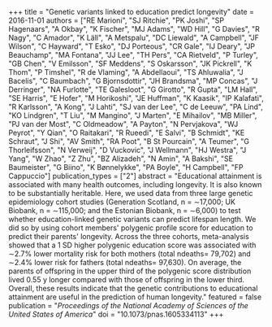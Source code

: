 +++
title = "Genetic variants linked to education predict longevity"
date = 2016-11-01
authors = ["RE Marioni", "SJ Ritchie", "PK Joshi", "SP Hagenaars", "A Okbay", "K Fischer", "MJ Adams", "WD Hill", "G Davies", "R Nagy", "C Amador", "K Läll", "A Metspalu", "DC Liewald", "A Campbell", "JF Wilson", "C Hayward", "T Esko", "DJ Porteous", "CR Gale", "IJ Deary", "JP Beauchamp", "MA Fontana", "JJ Lee", "TH Pers", "CA Rietveld", "P Turley", "GB Chen", "V Emilsson", "SF Meddens", "S Oskarsson", "JK Pickrell", "K Thom", "P Timshel", "R de Vlaming", "A Abdellaoui", "TS Ahluwalia", "J Bacelis", "C Baumbach", "G Bjornsdottir", "JH Brandsma", "MP Concas", "J Derringer", "NA Furlotte", "TE Galesloot", "G Girotto", "R Gupta", "LM Hall", "SE Harris", "E Hofer", "M Horikoshi", "JE Huffman", "K Kaasik", "IP Kalafati", "R Karlsson", "A Kong", "J Lahti", "SJ van der Lee", "C de Leeuw", "PA Lind", "KO Lindgren", "T Liu", "M Mangino", "J Marten", "E Mihailov", "MB Miller", "PJ van der Most", "C Oldmeadow", "A Payton", "N Pervjakova", "WJ Peyrot", "Y Qian", "O Raitakari", "R Rueedi", "E Salvi", "B Schmidt", "KE Schraut", "J Shi", "AV Smith", "RA Poot", "B St Pourcain", "A Teumer", "G Thorleifsson", "N Verweij", "D Vuckovic", "J Wellmann", "HJ Westra", "J Yang", "W Zhao", "Z Zhu", "BZ Alizadeh", "N Amin", "A Bakshi", "SE Baumeister", "G Biino", "K Bønnelykke", "PA Boyle", "H Campbell", "FP Cappuccio"]
publication_types = ["2"]
abstract = "Educational attainment is associated with many health outcomes, including longevity. It is also known to be substantially heritable. Here, we used data from three large genetic epidemiology cohort studies (Generation Scotland, n = ∼17,000; UK Biobank, n = ∼115,000; and the Estonian Biobank, n = ∼6,000) to test whether education-linked genetic variants can predict lifespan length. We did so by using cohort members' polygenic profile score for education to predict their parents' longevity. Across the three cohorts, meta-analysis showed that a 1 SD higher polygenic education score was associated with ∼2.7% lower mortality risk for both mothers (total ndeaths= 79,702) and ∼2.4% lower risk for fathers (total ndeaths= 97,630). On average, the parents of offspring in the upper third of the polygenic score distribution lived 0.55 y longer compared with those of offspring in the lower third. Overall, these results indicate that the genetic contributions to educational attainment are useful in the prediction of human longevity."
featured = false
publication = "*Proceedings of the National Academy of Sciences of the United States of America*"
doi = "10.1073/pnas.1605334113"
+++

